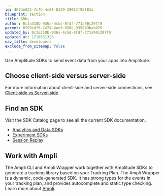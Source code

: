 ```yaml
---
id: 4674e823-7c7b-4c0f-8129-289f2f95f81d
blueprint: section
title: SDKs
author: 0c3a318b-936a-4cbd-8fdf-771a90c297f0
parent: 8f99c8f9-2474-4ae9-858c-935823bab025
updated_by: 0c3a318b-936a-4cbd-8fdf-771a90c297f0
updated_at: 1718731326
nav_title: developers
exclude_from_sitemap: false
---
```

Use Amplitude SDKs to send event data from your apps into Amplitude.

## Choose client-side versus server-side

For more information about client-side and server-side connections, see [Client-side vs Server-side](/docs/sdks/client-side-vs-server-side).

## Find an SDK

Visit the SDK Catalog page to see all the current SDK documentation.

- [Analytics and Data SDKs](/docs/sdks/analytics)
- [Experiment SDKs](/docs/sdks/experiment-sdks)
- [Session Replay](/docs/session-replay)

## Work with Ampli

The Ampli CLI and Ampli Wrapper work together with Amplitude SDKs to generate a tracking library based on your Tracking Plan. The Ampli Wrapper is a dynamic, code-generated SDK. It has strong types for the events in your tracking plan, and provides autocomplete and static type checking. Learn more about [Ampli](/docs/sdks/ampli).